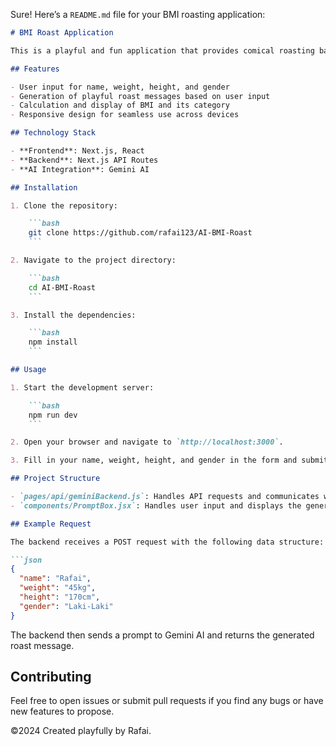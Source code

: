 Sure! Here’s a `README.md` file for your BMI roasting application:

```markdown
# BMI Roast Application

This is a playful and fun application that provides comical roasting based on a user's BMI. It is built using Next.js for the frontend and uses Gemini AI for generating the roast content.

## Features

- User input for name, weight, height, and gender
- Generation of playful roast messages based on user input
- Calculation and display of BMI and its category
- Responsive design for seamless use across devices

## Technology Stack

- **Frontend**: Next.js, React
- **Backend**: Next.js API Routes
- **AI Integration**: Gemini AI

## Installation

1. Clone the repository:

    ```bash
    git clone https://github.com/rafai123/AI-BMI-Roast
    ```

2. Navigate to the project directory:

    ```bash
    cd AI-BMI-Roast
    ```

3. Install the dependencies:

    ```bash
    npm install
    ```

## Usage

1. Start the development server:

    ```bash
    npm run dev
    ```

2. Open your browser and navigate to `http://localhost:3000`.

3. Fill in your name, weight, height, and gender in the form and submit to receive a playful roast based on your BMI.

## Project Structure

- `pages/api/geminiBackend.js`: Handles API requests and communicates with Gemini AI.
- `components/PromptBox.jsx`: Handles user input and displays the generated roast message.

## Example Request

The backend receives a POST request with the following data structure:

```json
{
  "name": "Rafai",
  "weight": "45kg",
  "height": "170cm",
  "gender": "Laki-Laki"
}
```

The backend then sends a prompt to Gemini AI and returns the generated roast message.

## Contributing

Feel free to open issues or submit pull requests if you find any bugs or have new features to propose.


©2024 Created playfully by Rafai.
```
